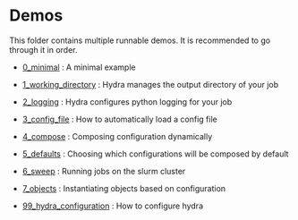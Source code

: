 # Demos
This folder contains multiple runnable demos.
It is recommended to go through it in order.

- [0_minimal](0_minimal/README.md) : A minimal example
- [1_working_directory](1_working_directory/README.md) : Hydra manages the output directory of your job
- [2_logging](2_logging/README.md) : Hydra configures python logging for your job
- [3_config_file](3_config_file/README.md) : How to automatically load a config file
- [4_compose](5_config_groups/README.md) : Composing configuration dynamically
- [5_defaults](5_defaults/README.md) : Choosing which configurations will be composed by default
- [6_sweep](6_sweep/README.md) : Running jobs on the slurm cluster
- [7_objects](7_objects/README.md) : Instantiating objects based on configuration

- [99_hydra_configuration](99_hydra_configuration/) : How to configure hydra
